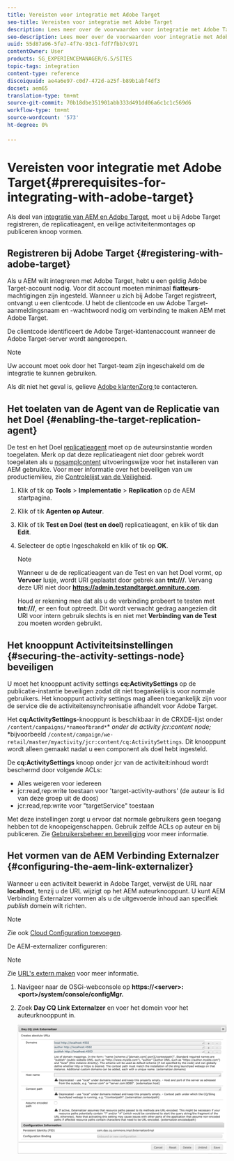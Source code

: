 ```yaml
---
title: Vereisten voor integratie met Adobe Target
seo-title: Vereisten voor integratie met Adobe Target
description: Lees meer over de voorwaarden voor integratie met Adobe Target.
seo-description: Lees meer over de voorwaarden voor integratie met Adobe Target.
uuid: 55d87a96-5fe7-4f7e-93c1-fdf7fbb7c971
contentOwner: User
products: SG_EXPERIENCEMANAGER/6.5/SITES
topic-tags: integration
content-type: reference
discoiquuid: ae4a6e97-c0d7-472d-a25f-b89b1abf4df3
docset: aem65
translation-type: tm+mt
source-git-commit: 70b18dbe351901abb333d491dd06a6c1c1c569d6
workflow-type: tm+mt
source-wordcount: '573'
ht-degree: 0%

---
```



# Vereisten voor integratie met Adobe Target{#prerequisites-for-integrating-with-adobe-target}

Als deel van [integratie van AEM en Adobe Target](/help/sites-administering/target.md), moet u bij Adobe Target registreren, de replicatieagent, en veilige activiteitenmontages op publiceren knoop vormen.

## Registreren bij Adobe Target {#registering-with-adobe-target}

Als u AEM wilt integreren met Adobe Target, hebt u een geldig Adobe Target-account nodig. Voor dit account moeten minimaal **fiatteurs**-machtigingen zijn ingesteld. Wanneer u zich bij Adobe Target registreert, ontvangt u een clientcode. U hebt de clientcode en uw Adobe Target-aanmeldingsnaam en -wachtwoord nodig om verbinding te maken AEM met Adobe Target.

De clientcode identificeert de Adobe Target-klantenaccount wanneer de Adobe Target-server wordt aangeroepen.

>[!NOTE]
>
>Uw account moet ook door het Target-team zijn ingeschakeld om de integratie te kunnen gebruiken.
>
>Als dit niet het geval is, gelieve [Adobe klantenZorg ](https://docs.adobe.com/content/help/en/target/using/cmp-resources-and-contact-information.html) te contacteren.

## Het toelaten van de Agent van de Replicatie van het Doel {#enabling-the-target-replication-agent}

De test en het Doel [replicatieagent](/help/sites-deploying/replication.md) moet op de auteursinstantie worden toegelaten. Merk op dat deze replicatieagent niet door gebrek wordt toegelaten als u [nosamplcontent](/help/sites-deploying/configure-runmodes.md#using-samplecontent-and-nosamplecontent) uitvoeringswijze voor het installeren van AEM gebruikte. Voor meer informatie over het beveiligen van uw productiemilieu, zie [Controlelijst van de Veiligheid](/help/sites-administering/security-checklist.md).

1. Klik of tik op **Tools** > **Implementatie** > **Replication** op de AEM startpagina.
1. Klik of tik **Agenten op Auteur**.
1. Klik of tik **Test en Doel (test en doel)** replicatieagent, en klik of tik dan **Edit**.
1. Selecteer de optie Ingeschakeld en klik of tik op **OK**.

   >[!NOTE]
   >
   >Wanneer u de de replicatieagent van de Test en van het Doel vormt, op **Vervoer** lusje, wordt URI geplaatst door gebrek aan **tnt:///**. Vervang deze URI niet door **https://admin.testandtarget.omniture.com**.
   >
   >Houd er rekening mee dat als u de verbinding probeert te testen met **tnt:///**, er een fout optreedt. Dit wordt verwacht gedrag aangezien dit URI voor intern gebruik slechts is en niet met **Verbinding van de Test** zou moeten worden gebruikt.

## Het knooppunt Activiteitsinstellingen {#securing-the-activity-settings-node} beveiligen

U moet het knooppunt activity settings **cq:ActivitySettings** op de publicatie-instantie beveiligen zodat dit niet toegankelijk is voor normale gebruikers. Het knooppunt activity settings mag alleen toegankelijk zijn voor de service die de activiteitensynchronisatie afhandelt voor Adobe Target.

Het **cq:ActivitySettings**-knooppunt is beschikbaar in de CRXDE-lijst onder `/content/campaigns/*nameofbrand*`* *onder de activity jcr:content node;* *bijvoorbeeld `/content/campaign/we-retail/master/myactivity/jcr:content/cq:ActivitySettings`. Dit knooppunt wordt alleen gemaakt nadat u een component als doel hebt ingesteld.

De **cq:ActivitySettings** knoop onder jcr van de activiteit:inhoud wordt beschermd door volgende ACLs:

* Alles weigeren voor iedereen
* jcr:read,rep:write toestaan voor &#39;target-activity-authors&#39; (de auteur is lid van deze groep uit de doos)
* jcr:read,rep:write voor &quot;targetService&quot; toestaan

Met deze instellingen zorgt u ervoor dat normale gebruikers geen toegang hebben tot de knoopeigenschappen. Gebruik zelfde ACLs op auteur en bij publiceren. Zie [Gebruikersbeheer en beveiliging](/help/sites-administering/security.md) voor meer informatie.

## Het vormen van de AEM Verbinding Externalzer {#configuring-the-aem-link-externalizer}

Wanneer u een activiteit bewerkt in Adobe Target, verwijst de URL naar **localhost**, tenzij u de URL wijzigt op het AEM auteurknooppunt. U kunt AEM Verbinding Externalzer vormen als u de uitgevoerde inhoud aan specifiek *publish* domein wilt richten.

>[!NOTE]
>
>Zie ook [Cloud Configuration toevoegen](/help/sites-administering/experience-fragments-target.md#add-the-cloud-configuration).

De AEM-externalizer configureren:

>[!NOTE]
>
>Zie [URL&#39;s extern maken](/help/sites-developing/externalizer.md) voor meer informatie.

1. Navigeer naar de OSGi-webconsole op **https://&lt;server>:&lt;port>/system/console/configMgr.**
1. Zoek **Day CQ Link Externalzer** en voer het domein voor het auteurknooppunt in.

   ![chlimage_1-120](assets/aem-externalizer-01.png)

